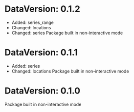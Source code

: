 DataVersion: 0.1.2
=======================
* Added: series_range
* Changed: locations
* Changed: series
Package built in non-interactive mode

DataVersion: 0.1.1
=======================
* Added: series
* Changed: locations
Package built in non-interactive mode

DataVersion: 0.1.0
=======================
Package built in non-interactive mode

